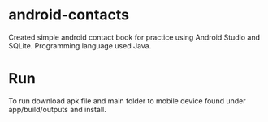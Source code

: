# android-contacts
Created simple android contact book for practice using Android Studio and SQLite. Programming language used Java. 

# Run
To run download apk file and main folder to mobile device found under app/build/outputs and install.
